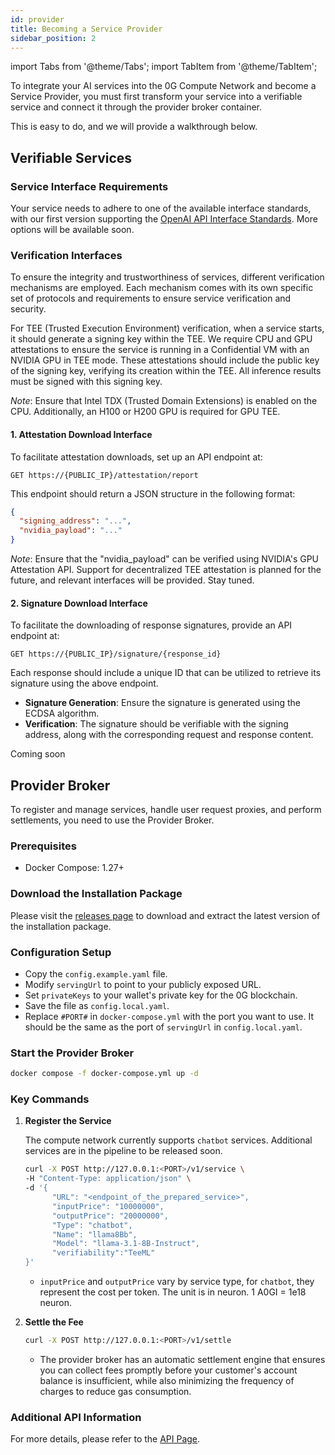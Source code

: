 ```yaml
---
id: provider
title: Becoming a Service Provider
sidebar_position: 2
---
```


import Tabs from '@theme/Tabs';
import TabItem from '@theme/TabItem';

To integrate your AI services into the 0G Compute Network and become a Service Provider, you must first transform your service into a verifiable service and connect it through the provider broker container.

This is easy to do, and we will provide a walkthrough below.

## Verifiable Services

### Service Interface Requirements

Your service needs to adhere to one of the available interface standards, with our first version supporting the [OpenAI API Interface Standards](https://platform.openai.com/docs/api-reference/chat). More options will be available soon.

### Verification Interfaces

To ensure the integrity and trustworthiness of services, different verification mechanisms are employed. Each mechanism comes with its own specific set of protocols and requirements to ensure service verification and security.

<Tabs>
<TabItem value="TEEML" label="TEEML" default>

For TEE (Trusted Execution Environment) verification, when a service starts, it should generate a signing key within the TEE. We require CPU and GPU attestations to ensure the service is running in a Confidential VM with an NVIDIA GPU in TEE mode. These attestations should include the public key of the signing key, verifying its creation within the TEE. All inference results must be signed with this signing key.

_Note_: Ensure that Intel TDX (Trusted Domain Extensions) is enabled on the CPU. Additionally, an H100 or H200 GPU is required for GPU TEE.

#### 1. Attestation Download Interface

To facilitate attestation downloads, set up an API endpoint at:

```
GET https://{PUBLIC_IP}/attestation/report
```

This endpoint should return a JSON structure in the following format:

```json
{
  "signing_address": "...",
  "nvidia_payload": "..."
}
```

_Note_: Ensure that the "nvidia_payload" can be verified using NVIDIA's GPU Attestation API. Support for decentralized TEE attestation is planned for the future, and relevant interfaces will be provided. Stay tuned.

#### 2. Signature Download Interface

To facilitate the downloading of response signatures, provide an API endpoint at:

```
GET https://{PUBLIC_IP}/signature/{response_id}
```

Each response should include a unique ID that can be utilized to retrieve its signature using the above endpoint.

- **Signature Generation**: Ensure the signature is generated using the ECDSA algorithm.
- **Verification**: The signature should be verifiable with the signing address, along with the corresponding request and response content.

</TabItem>

<TabItem value="OPML_ZKML_and_others" label="OPML, ZKML, and others">
Coming soon
</TabItem>

</Tabs>

## Provider Broker

To register and manage services, handle user request proxies, and perform settlements, you need to use the Provider Broker.

### Prerequisites

- Docker Compose: 1.27+

### Download the Installation Package

Please visit the [releases page](https://github.com/0glabs/0g-serving-broker/releases) to download and extract the latest version of the installation package.

### Configuration Setup

- Copy the `config.example.yaml` file.
- Modify `servingUrl` to point to your publicly exposed URL.
- Set `privateKeys` to your wallet's private key for the 0G blockchain.
- Save the file as `config.local.yaml`.
- Replace `#PORT#` in `docker-compose.yml` with the port you want to use. It should be the same as the port of `servingUrl` in `config.local.yaml`.

### Start the Provider Broker

```bash
docker compose -f docker-compose.yml up -d
```

### Key Commands

1. **Register the Service**

   The compute network currently supports `chatbot` services. Additional services are in the pipeline to be released soon.

   ```bash
   curl -X POST http://127.0.0.1:<PORT>/v1/service \
   -H "Content-Type: application/json" \
   -d '{
         "URL": "<endpoint_of_the_prepared_service>",
         "inputPrice": "10000000",
         "outputPrice": "20000000",
         "Type": "chatbot",
         "Name": "llama8Bb",
         "Model": "llama-3.1-8B-Instruct",
         "verifiability":"TeeML"
   }'
   ```

   - `inputPrice` and `outputPrice` vary by service type, for `chatbot`, they represent the cost per token. The unit is in neuron. 1 A0GI = 1e18 neuron.

2. **Settle the Fee**

   ```bash
   curl -X POST http://127.0.0.1:<PORT>/v1/settle
   ```

   - The provider broker has an automatic settlement engine that ensures you can collect fees promptly before your customer's account balance is insufficient, while also minimizing the frequency of charges to reduce gas consumption.

### Additional API Information

For more details, please refer to the <a href="/html/compute-network-provider-api.html" target="_blank" rel="noopener noreferrer">API Page</a>.
